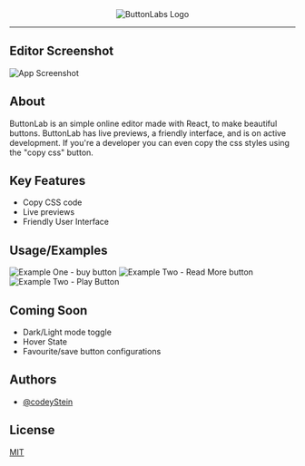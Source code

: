 <div align="center">
  <img src="https://raw.githubusercontent.com/codeyStein/ButtonLab/public/logo500.png" alt="ButtonLabs Logo">
</div>

---
## Editor Screenshot
![App Screenshot](https://raw.githubusercontent.com/codeyStein/ButtonLab/public/screenshot.png)


## About
ButtonLab is an simple online editor made with React, to make beautiful buttons. ButtonLab has live previews, a friendly interface, and is on active development. If you're a developer you can even copy the css styles using the "copy css" button.


## Key Features
- Copy CSS code
- Live previews
- Friendly User Interface


## Usage/Examples
![Example One - buy button](https://raw.githubusercontent.com/codeyStein/ButtonLab/public/exampleone.png)
![Example Two - Read More button](https://raw.githubusercontent.com/codeyStein/ButtonLab/public/exampletwo.png)
![Example Two - Play Button](https://raw.githubusercontent.com/codeyStein/ButtonLab/public/examplethree.png)


## Coming Soon
* Dark/Light mode toggle
* Hover State
* Favourite/save button configurations


## Authors
- [@codeyStein](https://www.github.com/codeyStein)


## License
[MIT](https://choosealicense.com/licenses/mit/)

